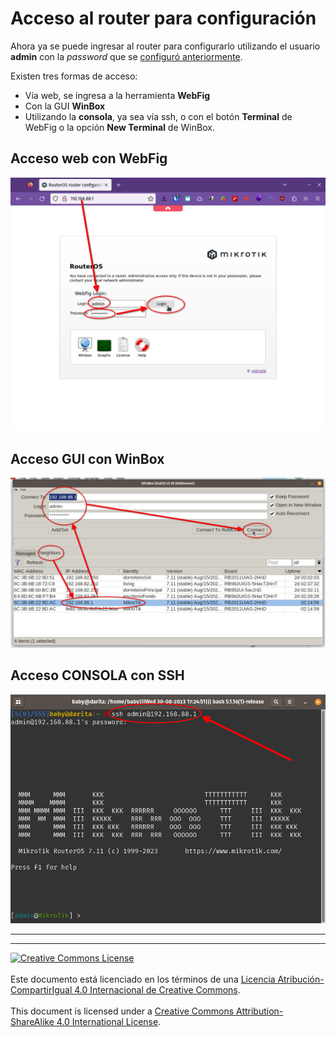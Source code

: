 # Acceso al router para configuración

Ahora ya se puede ingresar al router para configurarlo utilizando el usuario
**admin** con la _password_ que se [configuró
anteriormente](IC_ResetearConfiguracion.md#password-del-administrador).

Existen tres formas de acceso:
* Vía web, se ingresa a la herramienta **WebFig**
* Con la GUI **WinBox**
* Utilizando la **consola**, ya sea vía ssh, o con el botón **Terminal** de
WebFig o la opción **New Terminal** de WinBox.

## Acceso web con WebFig

![login con clave en webfig](img/ci-login-1.png "login con clave en webfig")

## Acceso GUI con WinBox

![conectarse con clave en winbox](img/ci-wb-connect-1.png
"conectarse con clave en winbox")

## Acceso CONSOLA con SSH

![login con clave en consola via ssh](img/ci-ssh-1.png
"login con clave en consola via ssh")

___
<!-- LICENSE -->
___
<a rel="licencia" href="https://creativecommons.org/licenses/by-sa/4.0/deed.es">
<img alt="Creative Commons License" style="border-width:0"
src="https://i.creativecommons.org/l/by-sa/4.0/88x31.png" /></a>
<br /><br />
Este documento está licenciado en los términos de una <a rel="licencia"
href="https://creativecommons.org/licenses/by-sa/4.0/deed.es">
Licencia Atribución-CompartirIgual 4.0 Internacional de Creative Commons</a>.
<br /><br />
This document is licensed under a <a rel="license" 
href="https://creativecommons.org/licenses/by-sa/4.0/deed.en">
Creative Commons Attribution-ShareAlike 4.0 International License</a>.
<!-- END --> 
